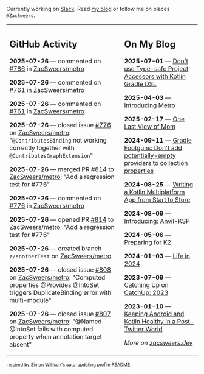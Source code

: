 Currently working on [Slack](https://slack.com/). Read [my blog](https://zacsweers.dev/) or follow me on places `@ZacSweers`.

<table><tr><td valign="top" width="60%">

## GitHub Activity
<!-- githubActivity starts -->
**2025-07-26** — commented on [#786](https://github.com/ZacSweers/metro/issues/786#issuecomment-3123836515) in [ZacSweers/metro](https://github.com/ZacSweers/metro)

**2025-07-26** — commented on [#761](https://github.com/ZacSweers/metro/pull/761#issuecomment-3123733511) in [ZacSweers/metro](https://github.com/ZacSweers/metro)

**2025-07-26** — commented on [#761](https://github.com/ZacSweers/metro/pull/761#issuecomment-3123729469) in [ZacSweers/metro](https://github.com/ZacSweers/metro)

**2025-07-26** — closed issue [#776](https://github.com/ZacSweers/metro/issues/776) on [ZacSweers/metro](https://github.com/ZacSweers/metro): "`@ContributesBinding` not working correctly together with `@ContributesGraphExtension`"

**2025-07-26** — merged PR [#814](https://github.com/ZacSweers/metro/pull/814) to [ZacSweers/metro](https://github.com/ZacSweers/metro): "Add a regression test for #776"

**2025-07-26** — commented on [#776](https://github.com/ZacSweers/metro/issues/776#issuecomment-3123723334) in [ZacSweers/metro](https://github.com/ZacSweers/metro)

**2025-07-26** — opened PR [#814](https://github.com/ZacSweers/metro/pull/814) to [ZacSweers/metro](https://github.com/ZacSweers/metro): "Add a regression test for #776"

**2025-07-26** — created branch `z/anotherTest` on [ZacSweers/metro](https://github.com/ZacSweers/metro)

**2025-07-26** — closed issue [#808](https://github.com/ZacSweers/metro/issues/808) on [ZacSweers/metro](https://github.com/ZacSweers/metro): "Computed properties @Provides @IntoSet triggers DuplicateBinding error with multi-module"

**2025-07-26** — closed issue [#807](https://github.com/ZacSweers/metro/issues/807) on [ZacSweers/metro](https://github.com/ZacSweers/metro): "@Named @IntoSet fails with computed property when annotation target absent"
<!-- githubActivity ends -->
</td><td valign="top" width="40%">

## On My Blog
<!-- blog starts -->
**2025-07-01** — [Don't use Type-safe Project Accessors with Kotlin Gradle DSL](https://www.zacsweers.dev/dont-use-type-safe-project-accessors-with-kotlin-gradle-dsl/)

**2025-04-03** — [Introducing Metro](https://www.zacsweers.dev/introducing-metro/)

**2025-02-17** — [One Last View of Mom](https://www.zacsweers.dev/one-last-view-of-mom/)

**2024-09-11** — [Gradle Footguns: Don't add potentially-empty providers to collection properties](https://www.zacsweers.dev/gradle-footgun-adding-empty-providers-to-collection-properties/)

**2024-08-25** — [Writing a Kotlin Multiplatform App from Start to Store](https://www.zacsweers.dev/writing-a-kotlin-multiplatform-app-from-start-to-store/)

**2024-08-09** — [Introducing: Anvil-KSP](https://www.zacsweers.dev/introducing-anvil-ksp/)

**2024-05-06** — [Preparing for K2](https://www.zacsweers.dev/preparing-for-k2/)

**2024-01-03** — [Life in 2024](https://www.zacsweers.dev/life-in-2024/)

**2023-07-09** — [Catching Up on CatchUp: 2023](https://www.zacsweers.dev/catching-up-on-catchup-2023/)

**2023-01-10** — [Keeping Android and Kotlin Healthy in a Post-Twitter World](https://www.zacsweers.dev/keeping-android-healthy/)
<!-- blog ends -->
_More on [zacsweers.dev](https://zacsweers.dev/)_
</td></tr></table>

<sub><a href="https://simonwillison.net/2020/Jul/10/self-updating-profile-readme/">Inspired by Simon Willison's auto-updating profile README.</a></sub>